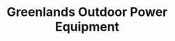 ---
title: "Greenlands Outdoor Power Equipment"
url: /concord/greenlands-outdoor-power-equipment/
shop: Platzpflege
---